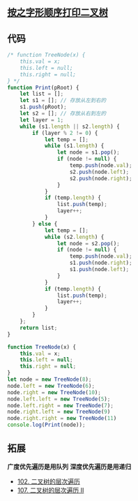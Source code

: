 ## [按之字形顺序打印二叉树](https://www.nowcoder.com/practice/91b69814117f4e8097390d107d2efbe0?tpId=13&tqId=11212&rp=3&ru=%2Fta%2Fcoding-interviews&qru=%2Fta%2Fcoding-interviews%2Fquestion-ranking&tPage=3)

## 代码
```js
/* function TreeNode(x) {
    this.val = x;
    this.left = null;
    this.right = null;
} */
function Print(pRoot) {
    let list = [];
    let s1 = []; // 存放从左到右的
    s1.push(pRoot);
    let s2 = []; // 存放从右到左的
    let layer = 1;
    while (s1.length || s2.length) {
        if (layer % 2 != 0) {
            let temp = [];
            while (s1.length) {
                let node = s1.pop();
                if (node != null) {
                    temp.push(node.val);
                    s2.push(node.left);
                    s2.push(node.right);
                }
            }
            if (temp.length) {
                list.push(temp);
                layer++;
            }
        } else {
            let temp = [];
            while (s2.length) {
                let node = s2.pop();
                if (node != null) {
                    temp.push(node.val);
                    s1.push(node.right);
                    s1.push(node.left);
                }
            }
            if (temp.length) {
                list.push(temp);
                layer++;
            }
        }
    };
    return list;
}

function TreeNode(x) {
    this.val = x;
    this.left = null;
    this.right = null;
}
let node = new TreeNode(8);
node.left = new TreeNode(6);
node.right = new TreeNode(10);
node.left.left = new TreeNode(5);
node.left.right = new TreeNode(7);
node.right.left = new TreeNode(9)
node.right.right = new TreeNode(11)
console.log(Print(node));
```

## 拓展
**广度优先遍历是用队列**
**深度优先遍历是用递归**
- [102. 二叉树的层次遍历](https://leetcode-cn.com/problems/binary-tree-level-order-traversal/)
- [107. 二叉树的层次遍历 II](https://leetcode-cn.com/problems/binary-tree-level-order-traversal-ii/)